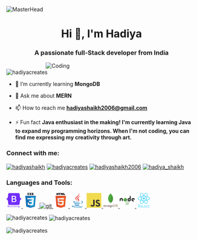 
![MasterHead](https://img.freepik.com/premium-vector/coding-concept-illustration-idea-programming-development-software_277904-530.jpg?w=1380)
<h1 align="center">Hi 👋, I'm Hadiya</h1>
<h3 align="center">A passionate full-Stack developer from India</h3>
<img align="right" alt="Coding" width="400" src="https://cdnb.artstation.com/p/assets/images/images/028/991/999/original/anna-havrylyukh-.gif?1596125112">

<p align="left"> <img src="https://komarev.com/ghpvc/?username=hadiyacreates&label=Profile%20views&color=0e75b6&style=flat" alt="hadiyacreates" /> </p>

- 🌱 I’m currently learning **MongoDB**

- 💬 Ask me about **MERN**

- 📫 How to reach me **hadiyashaikh2006@gmail.com**

- ⚡ Fun fact **Java enthusiast in the making! I'm currently learning Java to expand my programming horizons. When I'm not coding, you can find me expressing my creativity through art.**

<h3 align="left">Connect with me:</h3>
<p align="left">
<a href="https://linkedin.com/in/hadiyashaikh" target="blank"><img align="center" src="https://raw.githubusercontent.com/rahuldkjain/github-profile-readme-generator/master/src/images/icons/Social/linked-in-alt.svg" alt="hadiyashaikh" height="30" width="40" /></a>
<a href="https://www.codechef.com/users/hadiyacreates" target="blank"><img align="center" src="https://cdn.jsdelivr.net/npm/simple-icons@3.1.0/icons/codechef.svg" alt="hadiyacreates" height="30" width="40" /></a>
<a href="https://www.hackerrank.com/hadiyashaikh2006" target="blank"><img align="center" src="https://raw.githubusercontent.com/rahuldkjain/github-profile-readme-generator/master/src/images/icons/Social/hackerrank.svg" alt="hadiyashaikh2006" height="30" width="40" /></a>
<a href="https://www.leetcode.com/hadiya_shaikh" target="blank"><img align="center" src="https://raw.githubusercontent.com/rahuldkjain/github-profile-readme-generator/master/src/images/icons/Social/leet-code.svg" alt="hadiya_shaikh" height="30" width="40" /></a>
</p>

<h3 align="left">Languages and Tools:</h3>
<p align="left"> <a href="https://getbootstrap.com" target="_blank" rel="noreferrer"> <img src="https://raw.githubusercontent.com/devicons/devicon/master/icons/bootstrap/bootstrap-plain-wordmark.svg" alt="bootstrap" width="40" height="40"/> </a> <a href="https://www.w3schools.com/css/" target="_blank" rel="noreferrer"> <img src="https://raw.githubusercontent.com/devicons/devicon/master/icons/css3/css3-original-wordmark.svg" alt="css3" width="40" height="40"/> </a> <a href="https://git-scm.com/" target="_blank" rel="noreferrer"> <img src="https://www.vectorlogo.zone/logos/git-scm/git-scm-icon.svg" alt="git" width="40" height="40"/> </a> <a href="https://www.w3.org/html/" target="_blank" rel="noreferrer"> <img src="https://raw.githubusercontent.com/devicons/devicon/master/icons/html5/html5-original-wordmark.svg" alt="html5" width="40" height="40"/> </a> <a href="https://www.java.com" target="_blank" rel="noreferrer"> <img src="https://raw.githubusercontent.com/devicons/devicon/master/icons/java/java-original.svg" alt="java" width="40" height="40"/> </a> <a href="https://developer.mozilla.org/en-US/docs/Web/JavaScript" target="_blank" rel="noreferrer"> <img src="https://raw.githubusercontent.com/devicons/devicon/master/icons/javascript/javascript-original.svg" alt="javascript" width="40" height="40"/> </a> <a href="https://www.mongodb.com/" target="_blank" rel="noreferrer"> <img src="https://raw.githubusercontent.com/devicons/devicon/master/icons/mongodb/mongodb-original-wordmark.svg" alt="mongodb" width="40" height="40"/> </a> <a href="https://nodejs.org" target="_blank" rel="noreferrer"> <img src="https://raw.githubusercontent.com/devicons/devicon/master/icons/nodejs/nodejs-original-wordmark.svg" alt="nodejs" width="40" height="40"/> </a> <a href="https://reactjs.org/" target="_blank" rel="noreferrer"> <img src="https://raw.githubusercontent.com/devicons/devicon/master/icons/react/react-original-wordmark.svg" alt="react" width="40" height="40"/> </a> </p>

<p><img align="left" src="https://github-readme-stats.vercel.app/api/top-langs?username=hadiyacreates&show_icons=true&locale=en&layout=compact" alt="hadiyacreates" /></p>

<p>&nbsp;<img align="center" src="https://github-readme-stats.vercel.app/api?username=hadiyacreates&show_icons=true&locale=en" alt="hadiyacreates" /></p>

<p><img align="center" src="https://github-readme-streak-stats.herokuapp.com/?user=hadiyacreates&" alt="hadiyacreates" /></p>
